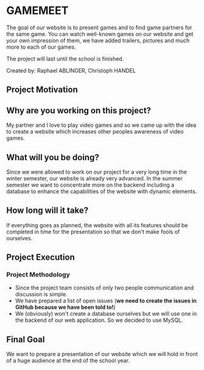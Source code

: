 # GAMEMEET

The goal of our website is to present games and to find game partners for the same game. 
You can watch well-known games on our website and get your own impression of them, we have added trailers, pictures and much more to each of our games.

The project will last until the school is finished.

Created by: Raphael ABLINGER, Christoph HANDEL

## Project Motivation

## Why are you working on this project?

My partner and I love to play video games and so we came up with the idea to create a website which increases other peoples awareness of video games.

## What will you be doing?

Since we were allowed to work on our project for a very long time in the winter semester, our website is already very advanced. In the summer semester we want to concentrate more on the backend including a database to enhance the capabilities of the website with dynamic elements.

## How long will it take?

If everything goes as planned, the website with all its features should be completed in time for the presentation so that we don't make fools of ourselves.

## Project Execution

### Project Methodology

- Since the project team consists of only two people communication and discussion is simple.
- We have prepared a list of open issues (**we need to create the issues in GitHub because we have been told to!**)
- We (obviously) won't create a database ourselves but we will use one in the backend of our web application. So we decided to use MySQL.

## Final Goal

We want to prepare a presentation of our website which we will hold in front of a huge audience at the end of the school year.
